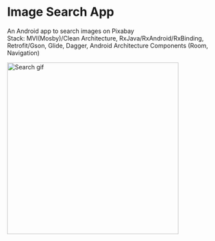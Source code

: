 # Image Search App
  An Android app to search images on Pixabay  
  Stack: MVI(Mosby)/Clean Architecture, RxJava/RxAndroid/RxBinding, Retrofit/Gson, Glide, Dagger, Android Architecture Components (Room, Navigation)

<img src="screenshots/ezgif.com-video-to-gif.gif"
     alt="Search gif"
     style="float: left; margin-right: 10px;"
     width="400"/> 
